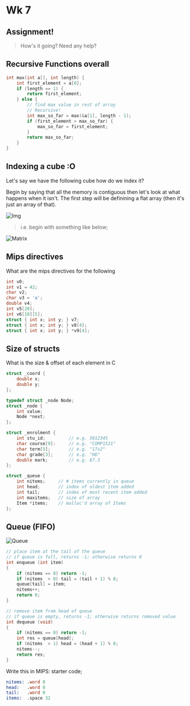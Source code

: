 # Wk 7

## Assignment!

> How's it going?  Need any help?

## Recursive Functions overall

```c
int max(int a[], int length) {
    int first_element = a[0];
    if (length == 1) {
        return first_element;
    } else {
        // find max value in rest of array
        // Recursive!
        int max_so_far = max(&a[1], length - 1);
        if (first_element > max_so_far) {
            max_so_far = first_element;
        }
        return max_so_far;
    }
}
```

## Indexing a cube :O

Let's say we have the following cube how do we index it?

Begin by saying that all the memory is contiguous then let's look at what happens when it isn't.  The first step will be definining a flat array (then it's just an array of that).

![Img](https://cgi.cse.unsw.edu.au/~cs1521/20T3/tut/07/q-mips-matrixmult/matrix-change.png)

> i.e. begin with something like below;

![Matrix](ahttps://cgi.cse.unsw.edu.au/~cs1521/20T3/tut/07/q-mips-array3d/cube.png)

## Mips directives

What are the mips directives for the following

```c
int v0;
int v1 = 42;
char v2;
char v3 = 'a';
double v4;
int v5[20];
int v6[10][5];
struct { int x; int y; } v7;
struct { int x; int y; } v8[4];
struct { int x; int y; } *v9[4];
```

## Size of structs

What is the size & offset of each element in C

```c
struct _coord {
	double x;
	double y;
};

typedef struct _node Node;
struct _node {
	int value;
	Node *next;
};

struct _enrolment {
	int stu_id;         // e.g. 5012345
	char course[9]:     // e.g. "COMP1521"
	char term[5];       // e.g. "17s2"
	char grade[3];      // e.g. "HD"
	double mark;        // e.g. 87.3
};

struct _queue {
	int nitems;     // # items currently in queue
	int head;       // index of oldest item added
	int tail;       // index of most recent item added
	int maxitems;   // size of array
	Item *items;    // malloc'd array of Items
};
```

## Queue (FIFO)

![Queue](https://cgi.cse.unsw.edu.au/~cs1521/20T3/tut/07/q-mips-ds-queue/queue.png)

```c
// place item at the tail of the queue
// if queue is full, returns -1; otherwise returns 0
int enqueue (int item)
{
	if (nitems == 8) return -1;
	if (nitems  > 0) tail = (tail + 1) % 8;
	queue[tail] = item;
	nitems++;
	return 0;
}

// remove item from head of queue
// if queue is empty, returns -1; otherwise returns removed value
int dequeue (void)
{
	if (nitems == 0) return -1;
	int res = queue[head];
	if (nitems  > 1) head = (head + 1) % 8;
	nitems--;
	return res;
}
```

Write this in MIPS: starter code;

```nasm
nitems:	.word 0
head:	.word 0
tail:	.word 0
items:	.space 32
```
